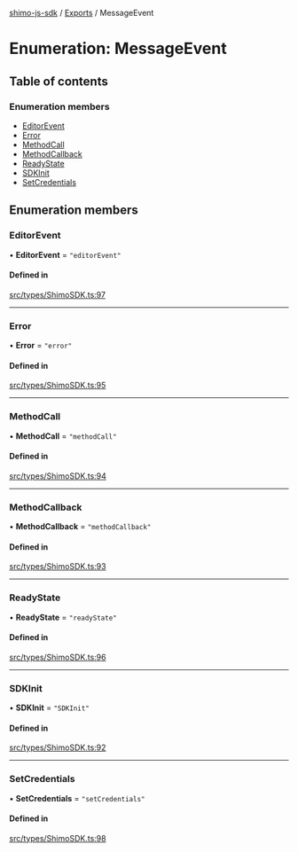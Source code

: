 [shimo-js-sdk](../README.md) / [Exports](../modules.md) / MessageEvent

# Enumeration: MessageEvent

## Table of contents

### Enumeration members

- [EditorEvent](MessageEvent.md#editorevent)
- [Error](MessageEvent.md#error)
- [MethodCall](MessageEvent.md#methodcall)
- [MethodCallback](MessageEvent.md#methodcallback)
- [ReadyState](MessageEvent.md#readystate)
- [SDKInit](MessageEvent.md#sdkinit)
- [SetCredentials](MessageEvent.md#setcredentials)

## Enumeration members

### EditorEvent

• **EditorEvent** = `"editorEvent"`

#### Defined in

[src/types/ShimoSDK.ts:97](https://github.com/shimohq/shimo-js-sdk/blob/8db8072/src/types/ShimoSDK.ts#L97)

___

### Error

• **Error** = `"error"`

#### Defined in

[src/types/ShimoSDK.ts:95](https://github.com/shimohq/shimo-js-sdk/blob/8db8072/src/types/ShimoSDK.ts#L95)

___

### MethodCall

• **MethodCall** = `"methodCall"`

#### Defined in

[src/types/ShimoSDK.ts:94](https://github.com/shimohq/shimo-js-sdk/blob/8db8072/src/types/ShimoSDK.ts#L94)

___

### MethodCallback

• **MethodCallback** = `"methodCallback"`

#### Defined in

[src/types/ShimoSDK.ts:93](https://github.com/shimohq/shimo-js-sdk/blob/8db8072/src/types/ShimoSDK.ts#L93)

___

### ReadyState

• **ReadyState** = `"readyState"`

#### Defined in

[src/types/ShimoSDK.ts:96](https://github.com/shimohq/shimo-js-sdk/blob/8db8072/src/types/ShimoSDK.ts#L96)

___

### SDKInit

• **SDKInit** = `"SDKInit"`

#### Defined in

[src/types/ShimoSDK.ts:92](https://github.com/shimohq/shimo-js-sdk/blob/8db8072/src/types/ShimoSDK.ts#L92)

___

### SetCredentials

• **SetCredentials** = `"setCredentials"`

#### Defined in

[src/types/ShimoSDK.ts:98](https://github.com/shimohq/shimo-js-sdk/blob/8db8072/src/types/ShimoSDK.ts#L98)
